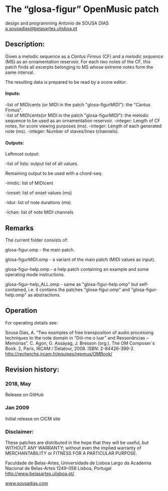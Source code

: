 # The “glosa-figur” OpenMusic patch

design and programming
Antonio de SOUSA DIAS
a.sousadias@belasartes.ulisboa.pt


## Description:
Given a melodic sequence as a _Cantus Firmus_ (CF) and a _melodic sequence_ (MS) as an ornamentation reservoir. For each two notes of the CF, this patch finds all excerpts belonging to MS whose extreme notes form the same interval.

The resulting data is prepared to be read by a score editor.

#### Inputs:
-list of MIDIcents (or MIDI in the patch "glosa-figurMIDI"): the "Cantus Firmus".<br>
-list of MIDIcents(or MIDI in the patch "glosa-figurMIDI"): the melodic sequence to be used as an ornamentation reservoir.
-integer: Length of CF notes, for score viewing purposes (ms).
-integer: Length of each generated note (ms).
-integer: Number of staves/lines (channels).


#### Outputs:
Leftmost output:

-list of lists: output list of all values.

Remaining output to be used with a chord-seq:

-lmidic: list of MIDIcent

-lonset: list of onset values (ms)

-ldur: list of note durations (ms)

-lchan: list of note MIDI channels

## Remarks
The current folder consists of:

glosa-figur.omp - the main patch.

glosa-figurMIDI.omp - a variant of the main patch (MIDI values as input).

glosa-figur-help.omp - a help patch containing an example and some operating mode instructions.

glosa-figur-help_ALL.omp - same as "glosa-figur-help.omp" but self-contained, i.e. it contains the patches "glosa-figur.omp" and "glosa-figur-help.omp" as abstractions.

## Operation
For operating details see:

Sousa Dias, A. “Two examples of free transposition of audio processing techniques to the note domain in “Dói-me o luar” and Ressonâncias – Memórias”. C. Agon, G. Assayag, J. Bresson (org.), The OM Composer´s Book. 2, Paris, IRCAM / Delatour, 2008.
ISBN: 2-84426-399-2.
http://recherche.ircam.fr/equipes/repmus/OMBook/


## Revision history:

### 2018, May
Release on GitHub

### Jan 2009
Initial release on CICM site


### Disclaimer:
These patches are distributed in the hope that they will be useful, but WITHOUT ANY WARRANTY; without even the implied warranty of MERCHANTABILITY or FITNESS FOR A PARTICULAR PURPOSE.



Faculdade de Belas-Artes,
Universidade de Lisboa
Largo da Academia Nacional de Belas-Artes
1249-058 Lisboa, Portugal
http://www.belasartes.ulisboa.pt/

www.sousadias.com


